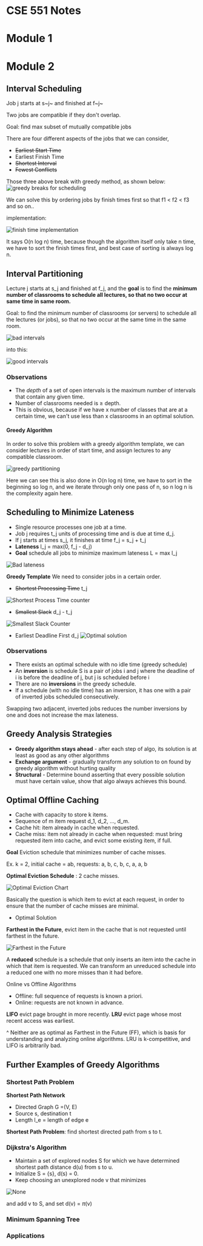 # CSE 551 Notes
# Module 1


# Module 2
## Interval Scheduling
Job j starts at s~j~ and finished at f~j~

Two jobs are compatible if they don't overlap.

Goal: find max subset of mutually compatible jobs

There are four different aspects of the jobs that we can consider, 
* ~~Earliest Start Time~~
* Earliest Finish Time
* ~~Shortest Interval~~
* ~~Fewest Conflicts~~

Those three above break with greedy method, as shown below:
![greedy breaks for scheduling](./images/IS_greedy_breaks.png "Greedy Breaks for Interval Scheduling")

We can solve this by ordering jobs by finish times first so that f1 $\lt$ f2 $\lt$ f3 and so on..

implementation:

![finish time implementation](./images/finish_impl.png "Greedy Implementation: Finish Times")

It says O(n log n) time, because though the algorithm itself only take n time, we have to sort the finish times first, and best case of sorting is always log n.

## Interval Partitioning

Lecture j starts at s_j and finished at f_j, and the **goal** is to find the **minimum number of classrooms to schedule all lectures, so that no two occur at same time in same room.**



Goal: to find the minimum number of classrooms (or servers) to schedule all the lectures (or jobs), so that no two occur at the same time in the same room.

![bad intervals](./images/badints.png)

into this:

![good intervals](./images/goodints.png)

### Observations
- The *depth* of a set of open intervals is the maximum number of intervals that contain any given time.
- Number of classrooms needed is $\ge$ depth.
- This is obvious, because if we have x number of classes that are at a certain time, we can't use less than x classrooms in an optimal solution.

#### Greedy Algorithm
In order to solve this problem with a greedy algorithm template, we can consider lectures in order of start time, and assign lectures to any compatible classroom.

![greedy partitioning](./images/part_greedy.png)

Here we can see this is also done in O(n log n) time, we have to sort in the beginning so log n, and we iterate through only one pass of n, so n log n is the complexity again here.

## Scheduling to Minimize Lateness

- Single resource processes one job at a time.
- Job j requires t_j units of processing time and is due at  time d_j.
- If j starts at times s_j, it finishes at time f_j = s_j + t_j
- **Lateness** l_j = max(0, f_j - d_j)
- **Goal** schedule all jobs to minimize maximum lateness L = max l_j

![Bad lateness](./images/mlfirst.png)

**Greedy Template** We need to consider jobs in a certain order. 

- ~~Shortest Processing Time~~ t_j

![Shortest Process Time counter](./images/spt.png)
- ~~Smallest Slack~~ d_j - t_j

![Smallest Slack Counter](./images/smallslack.png)


- Earliest Deadline First d_j
![Optimal solution](./images/mlopt.png)

### Observations

- There exists an optimal schedule with no idle time (greedy schedule)
- An **inversion** is schedule S is a pair of jobs i and j where the deadline of i is before the deadline of j,  but j is scheduled before i
- There are no **inversions** in the greedy schedule.
- If a schedule (with no idle time) has an inversion, it has one with a pair of inverted jobs scheduled consecutively.

Swapping two adjacent, inverted jobs reduces the number inversions by one and does not increase the max lateness.

## Greedy Analysis Strategies

- **Greedy algorithm stays ahead** - after each step of algo, its solution is at least as good as any other algorithms
- **Exchange argument** - gradually transform any solution to on found by greedy algorithm without hurting quality
- **Structural** - Determine bound asserting that every possible solution must have certain value, show that algo always achieves this bound.

## Optimal Offline Caching

- Cache with capacity to store k items.
- Sequence of m item request d_1, d_2, ..., d_m.
- Cache hit: item already in cache when requested.
- Cache miss: item not already in cache when requested: must bring requested item into cache, and evict some existing item, if full.

**Goal** Eviction schedule that minimizes number of cache misses.

Ex. k = 2, initial cache = ab, requests: a, b, c, b, c, a, a, b

**Optimal Eviction Schedule** : 2 cache misses.

![Optimal Eviction Chart](./images/evictionchart.png)

Basically the question is which item to evict at each request, in order to ensure that the number of cache misses are minimal.

* Optimal Solution

**Farthest in the Future**, evict item in the cache that is not requested until farthest in the future.

![Farthest in the Future](./images/fitfcache.png)

A **reduced** schedule is a schedule that only inserts an item into the cache in which that item is requested. We can transform an unreduced schedule into a reduced one with no more misses than it had before.

Online vs Offline Algorithms

- Offline: full sequence of requests is known a priori.
- Online: requests are not known in advance.

**LIFO** evict page brought in more recently.
**LRU** evict page whose most recent access was earliest.

^ Neither are as optimal as Farthest in the Future (FF), which is basis for understanding and analyzing online algorithms. LRU is k-competitive, and LIFO is arbitrarily bad.

## Further Examples of Greedy Algorithms

### Shortest Path Problem

**Shortest Path Network**
- Directed Graph G =(V, E)
- Source s, destination t
- Length l_e = length of edge e

**Shortest Path Problem**: find shortest directed path from s to t.


### Dijkstra's Algorithm
- Maintain a set of explored nodes S for which we have determined shortest path distance d(u) from s to u.
- Initialize S = {s}, d(s) = 0.
- Keep choosing an unexplored node v that minimizes 

![None](./images/dijkstraspi.png)

and add v to S, and set d(v) = $\pi$(v)



### Minimum Spanning Tree

### Applications
